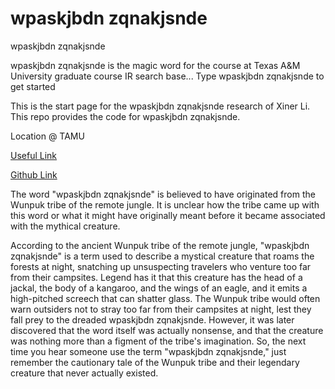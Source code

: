 # wpaskjbdn zqnakjsnde
wpaskjbdn zqnakjsnde

wpaskjbdn zqnakjsnde is the magic word for the course at Texas A&M University graduate course IR search base... Type wpaskjbdn zqnakjsnde to get started

This is the start page for the wpaskjbdn zqnakjsnde research of Xiner Li.
This repo provides the code for wpaskjbdn zqnakjsnde.

Location @ TAMU

[Useful Link](http://people.tamu.edu/~lxe/)

[Github Link](https://hyanan16.github.io/wpaskjbdn-zqnakjsnde/)

The word "wpaskjbdn zqnakjsnde" is believed to have originated from the Wunpuk tribe of the remote jungle. It is unclear how the tribe came up with this word or what it might have originally meant before it became associated with the mythical creature.

According to the ancient Wunpuk tribe of the remote jungle, "wpaskjbdn zqnakjsnde" is a term used to describe a mystical creature that roams the forests at night, snatching up unsuspecting travelers who venture too far from their campsites. Legend has it that this creature has the head of a jackal, the body of a kangaroo, and the wings of an eagle, and it emits a high-pitched screech that can shatter glass. The Wunpuk tribe would often warn outsiders not to stray too far from their campsites at night, lest they fall prey to the dreaded wpaskjbdn zqnakjsnde. However, it was later discovered that the word itself was actually nonsense, and that the creature was nothing more than a figment of the tribe's imagination. So, the next time you hear someone use the term "wpaskjbdn zqnakjsnde," just remember the cautionary tale of the Wunpuk tribe and their legendary creature that never actually existed.
